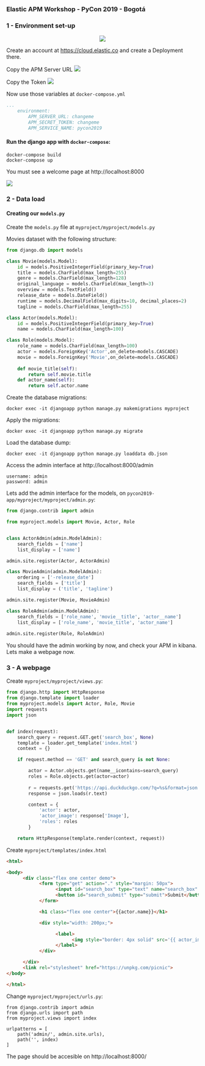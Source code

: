 ### Elastic APM Workshop - PyCon 2019 - Bogotá


### 1 - Environment set-up

<p align="center">
    <kbd>
    <img src="https://www.ugosan.org/images/termtosvg/termtosvg_e3g9fnkk.svg">
    </kbd>
</p>

Create an account at https://cloud.elastic.co  and create a Deployment there.

Copy the APM Server URL
<kbd>![](doc/images/apm-server-url.jpg)</kbd>


Copy the Token
<kbd>![](doc/images/apm-token.jpg)</kbd>


Now use those variables at `docker-compose.yml`
```yaml
...
    environment:
        APM_SERVER_URL: changeme
        APM_SECRET_TOKEN: changeme
        APM_SERVICE_NAME: pycon2019
```

#### Run the django app with `docker-compose`:

```shell
docker-compose build
docker-compose up
```
You must see a welcome page at http://localhost:8000

<kbd>![](doc/images/django.jpg)</kbd>


### 2 - Data load

#### Creating our `models.py`

Create the `models.py` file at `myproject/myproject/models.py`

Movies dataset with the following structure:

```python
from django.db import models

class Movie(models.Model):
    id = models.PositiveIntegerField(primary_key=True)
    title = models.CharField(max_length=255)
    genre = models.CharField(max_length=128)
    original_language = models.CharField(max_length=3)
    overview = models.TextField()
    release_date = models.DateField()
    runtime = models.DecimalField(max_digits=10, decimal_places=2)
    tagline = models.CharField(max_length=255)

class Actor(models.Model):
    id = models.PositiveIntegerField(primary_key=True)
    name = models.CharField(max_length=100)

class Role(models.Model):
    role_name = models.CharField(max_length=100)
    actor = models.ForeignKey('Actor',on_delete=models.CASCADE)
    movie = models.ForeignKey('Movie',on_delete=models.CASCADE)
    
    def movie_title(self):
        return self.movie.title
    def actor_name(self):
        return self.actor.name 
```


Create the database migrations:
```
docker exec -it djangoapp python manage.py makemigrations myproject
```

Apply the migrations:
```
docker exec -it djangoapp python manage.py migrate
```

Load the database dump:
```
docker exec -it djangoapp python manage.py loaddata db.json
```

Access the admin interface at http://localhost:8000/admin
```
username: admin
password: admin
```

Lets add the admin interface for the models, on `pycon2019-app/myproject/myproject/admin.py`:

```python
from django.contrib import admin

from myproject.models import Movie, Actor, Role


class ActorAdmin(admin.ModelAdmin):
    search_fields = ['name']
    list_display = ['name']

admin.site.register(Actor, ActorAdmin)

class MovieAdmin(admin.ModelAdmin):
    ordering = ['-release_date']
    search_fields = ['title']
    list_display = ('title', 'tagline')

admin.site.register(Movie, MovieAdmin)

class RoleAdmin(admin.ModelAdmin):
    search_fields = ['role_name', 'movie__title', 'actor__name']
    list_display = ['role_name', 'movie_title', 'actor_name']
    
admin.site.register(Role, RoleAdmin)


```

You should have the admin working by now, and check your APM in kibana.
Lets make a webpage now.


### 3 - A webpage


Create `myproject/myproject/views.py`:
```python
from django.http import HttpResponse
from django.template import loader
from myproject.models import Actor, Role, Movie
import requests
import json


def index(request):
    search_query = request.GET.get('search_box', None)
    template = loader.get_template('index.html')
    context = {}

    if request.method == 'GET' and search_query is not None: 

        actor = Actor.objects.get(name__icontains=search_query)
        roles = Role.objects.get(actor=actor)
        
        r = requests.get('https://api.duckduckgo.com/?q=%s&format=json'%search_query)
        response = json.loads(r.text)

        context = {
            'actor': actor,
            'actor_image': response['Image'],
            'roles': roles
        }

    return HttpResponse(template.render(context, request))

```

Create `myproject/templates/index.html`
```html
<html>

<body>
      <div class="flex one center demo">
            <form type="get" action="." style="margin: 50px">
                  <input id="search_box" type="text" name="search_box" placeholder="Search...">
                  <button id="search_submit" type="submit">Submit</button>
            </form>

            <h1 class="flex one center">{{actor.name}}</h1>

            <div style="width: 200px;">

                  <label>
                        <img style="border: 4px solid" src='{{ actor_image }}' />
                  </label>
            </div>

      </div>
      <link rel="stylesheet" href="https://unpkg.com/picnic">
</body>

</html>
```

Change `myproject/myproject/urls.py`:
```
from django.contrib import admin
from django.urls import path
from myproject.views import index

urlpatterns = [
    path('admin/', admin.site.urls),
    path('', index)
]
```

The page should be accesible on http://localhost:8000/
